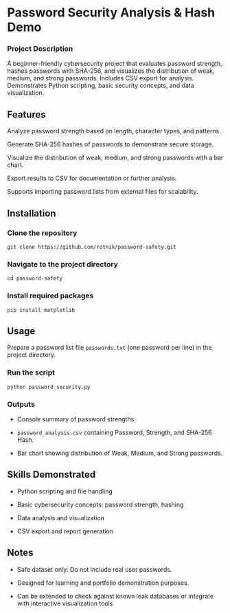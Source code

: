 # Password Security Analysis & Hash Demo

### Project Description
A beginner-friendly cybersecurity project that evaluates password strength, hashes passwords with SHA-256, and visualizes the distribution of weak, medium, and strong passwords. Includes CSV export for analysis. Demonstrates Python scripting, basic security concepts, and data visualization.

## Features

Analyze password strength based on length, character types, and patterns.

Generate SHA-256 hashes of passwords to demonstrate secure storage.

Visualize the distribution of weak, medium, and strong passwords with a bar chart.

Export results to CSV for documentation or further analysis.

Supports importing password lists from external files for scalability.

## Installation

### Clone the repository

`git clone https://github.com/rotnik/password-safety.git`

### Navigate to the project directory

`cd password-safety`

### Install required packages

`pip install matplotlib`

## Usage

Prepare a password list file `passwords.txt` (one password per line) in the project directory.

### Run the script

`python password_security.py`

### Outputs

- Console summary of password strengths.

- `password_analysis.csv` containing Password, Strength, and SHA-256 Hash.

- Bar chart showing distribution of Weak, Medium, and Strong passwords.

## Skills Demonstrated

- Python scripting and file handling

- Basic cybersecurity concepts: password strength, hashing

- Data analysis and visualization

- CSV export and report generation

## Notes

- Safe dataset only: Do not include real user passwords.

- Designed for learning and portfolio demonstration purposes.

- Can be extended to check against known leak databases or integrate with interactive visualization tools
